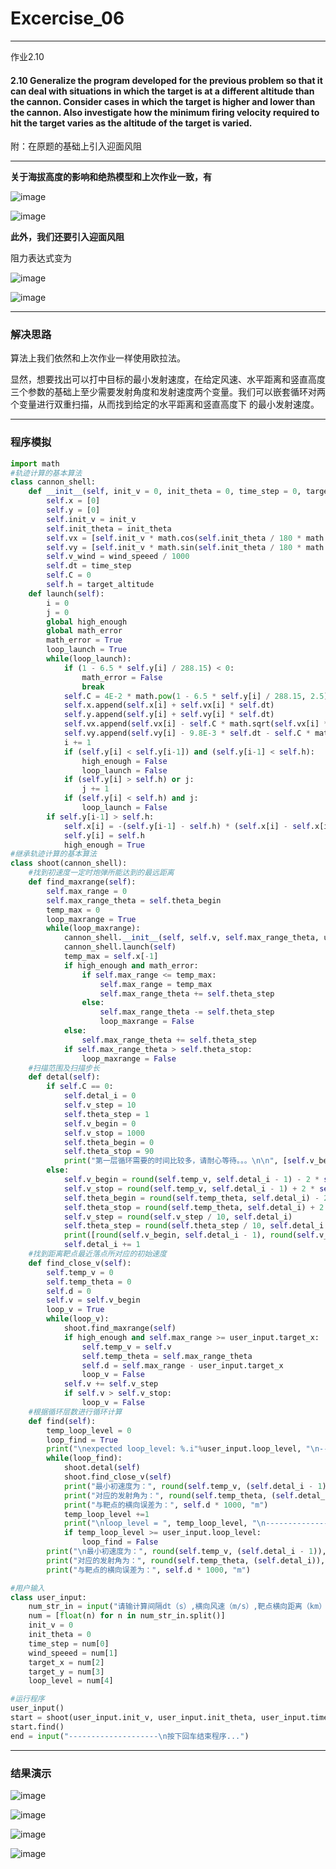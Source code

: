 # Excercise_06
***

作业2.10


#### 2.10 Generalize the program developed for the previous problem so that it can deal with situations in which the target is at a different altitude than the cannon. Consider cases in which the target is higher and lower than the cannon. Also investigate how the minimum firing velocity required to hit the target varies as the altitude of the target is varied.

附：在原题的基础上引入迎面风阻

***

**关于海拔高度的影响和绝热模型和上次作业一致，有**

![image](https://github.com/ACGNnsj/compuational_physics_N2014301020001/raw/master/Excercise_05/CodeCogsEqn%20(2).gif?raw=true)

![image](https://github.com/ACGNnsj/compuational_physics_N2014301020001/raw/master/Excercise_05/CodeCogsEqn%20(1).gif?raw=true)

**此外，我们还要引入迎面风阻**

阻力表达式变为

![image](https://github.com/ACGNnsj/compuational_physics_N2014301020001/blob/master/Excercise_06/CodeCogsEqn%20(2).gif?raw=true)

![image](https://github.com/ACGNnsj/compuational_physics_N2014301020001/blob/master/Excercise_06/CodeCogsEqn%20(3).gif?raw=true)
***
 
### 解决思路

算法上我们依然和上次作业一样使用欧拉法。

显然，想要找出可以打中目标的最小发射速度，在给定风速、水平距离和竖直高度三个参数的基础上至少需要发射角度和发射速度两个变量。我们可以嵌套循环对两个变量进行双重扫描，从而找到给定的水平距离和竖直高度下 的最小发射速度。

***
 
### 程序模拟

```python
import math
#轨迹计算的基本算法
class cannon_shell:
    def __init__(self, init_v = 0, init_theta = 0, time_step = 0, target_altitude = 0, wind_speeed = 0):
        self.x = [0]
        self.y = [0]
        self.init_v = init_v
        self.init_theta = init_theta
        self.vx = [self.init_v * math.cos(self.init_theta / 180 * math.pi) / 1000]
        self.vy = [self.init_v * math.sin(self.init_theta / 180 * math.pi) / 1000]
        self.v_wind = wind_speeed / 1000
        self.dt = time_step
        self.C = 0
        self.h = target_altitude
    def launch(self):
        i = 0
        j = 0
        global high_enough
        global math_error
        math_error = True
        loop_launch = True
        while(loop_launch):
            if (1 - 6.5 * self.y[i] / 288.15) < 0:
                math_error = False
                break
            self.C = 4E-2 * math.pow(1 - 6.5 * self.y[i] / 288.15, 2.5)
            self.x.append(self.x[i] + self.vx[i] * self.dt)
            self.y.append(self.y[i] + self.vy[i] * self.dt)
            self.vx.append(self.vx[i] - self.C * math.sqrt(self.vx[i] ** 2 + self.vy[i] ** 2 + self.v_wind ** 2 + 2 * self.vx[i] * self.v_wind) * abs(self.vx[i] - self.v_wind) * self.dt)
            self.vy.append(self.vy[i] - 9.8E-3 * self.dt - self.C * math.sqrt(self.vx[i] ** 2 + self.vy[i] ** 2 + self.v_wind ** 2 + 2 * self.vx[i] * self.v_wind) * self.dt)
            i += 1
            if (self.y[i] < self.y[i-1]) and (self.y[i-1] < self.h):
                high_enough = False
                loop_launch = False
            if (self.y[i] > self.h) or j:
                j += 1
            if (self.y[i] < self.h) and j:
                loop_launch = False
        if self.y[i-1] > self.h:
            self.x[i] = -(self.y[i-1] - self.h) * (self.x[i] - self.x[i-1]) / (self.y[i] - self.y[i-1]) + self.x[i-1]
            self.y[i] = self.h
            high_enough = True
#继承轨迹计算的基本算法
class shoot(cannon_shell):
    #找到初速度一定时炮弹所能达到的最远距离
    def find_maxrange(self):
        self.max_range = 0
        self.max_range_theta = self.theta_begin
        temp_max = 0
        loop_maxrange = True
        while(loop_maxrange):
            cannon_shell.__init__(self, self.v, self.max_range_theta, user_input.time_step, user_input.target_y, user_input.wind_speeed)
            cannon_shell.launch(self)
            temp_max = self.x[-1]
            if high_enough and math_error:
                if self.max_range <= temp_max:
                    self.max_range = temp_max
                    self.max_range_theta += self.theta_step
                else:
                    self.max_range_theta -= self.theta_step
                    loop_maxrange = False
            else:
                self.max_range_theta += self.theta_step
            if self.max_range_theta > self.theta_stop:
                loop_maxrange = False
    #扫描范围及扫描步长
    def detal(self):
        if self.C == 0:
            self.detal_i = 0
            self.v_step = 10
            self.theta_step = 1
            self.v_begin = 0
            self.v_stop = 1000
            self.theta_begin = 0
            self.theta_stop = 90
            print("第一层循环需要的时间比较多，请耐心等待。。。\n\n", [self.v_begin, self.v_stop, self.v_step], [self.theta_begin, self.theta_stop, self.theta_step], "\n")
        else:
            self.v_begin = round(self.temp_v, self.detal_i - 1) - 2 * self.v_step
            self.v_stop = round(self.temp_v, self.detal_i - 1) + 2 * self.v_step
            self.theta_begin = round(self.temp_theta, self.detal_i) - 2 * self.theta_step
            self.theta_stop = round(self.temp_theta, self.detal_i) + 2 * self.theta_step
            self.v_step = round(self.v_step / 10, self.detal_i)
            self.theta_step = round(self.theta_step / 10, self.detal_i + 1)
            print([round(self.v_begin, self.detal_i - 1), round(self.v_stop, self.detal_i - 1), round(self.v_step, self.detal_i)], [round(self.theta_begin, self.detal_i), round(self.theta_stop, self.detal_i), round(self.theta_step, self.detal_i + 1)], "\n")
            self.detal_i += 1
    #找到距离靶点最近落点所对应的初始速度
    def find_close_v(self):
        self.temp_v = 0
        self.temp_theta = 0
        self.d = 0
        self.v = self.v_begin
        loop_v = True
        while(loop_v):
            shoot.find_maxrange(self)
            if high_enough and self.max_range >= user_input.target_x:
                self.temp_v = self.v
                self.temp_theta = self.max_range_theta
                self.d = self.max_range - user_input.target_x
                loop_v = False
            self.v += self.v_step
            if self.v > self.v_stop:
                loop_v = False
    #根据循环层数进行循环计算
    def find(self):
        temp_loop_level = 0
        loop_find = True
        print("\nexpected loop_level: %.i"%user_input.loop_level, "\n---------------------\n")
        while(loop_find):
            shoot.detal(self)
            shoot.find_close_v(self)
            print("最小初速度为：", round(self.temp_v, (self.detal_i - 1)), "m/s")
            print("对应的发射角为：", round(self.temp_theta, (self.detal_i)), "°")
            print("与靶点的横向误差为：", self.d * 1000, "m")
            temp_loop_level +=1
            print("\nloop_level = ", temp_loop_level, "\n---------------------")
            if temp_loop_level >= user_input.loop_level:
                loop_find = False
        print("\n最小初速度为：", round(self.temp_v, (self.detal_i - 1)), "m/s")
        print("对应的发射角为：", round(self.temp_theta, (self.detal_i)), "°")
        print("与靶点的横向误差为：", self.d * 1000, "m")

#用户输入
class user_input:
    num_str_in = input("请输计算间隔dt（s）,横向风速（m/s）,靶点横向距离（km）,靶点纵向高度（km）,计算层数的值,并用空格隔开:\n")
    num = [float(n) for n in num_str_in.split()]
    init_v = 0
    init_theta = 0
    time_step = num[0]
    wind_speeed = num[1]
    target_x = num[2]
    target_y = num[3]
    loop_level = num[4]

#运行程序
user_input()
start = shoot(user_input.init_v, user_input.init_theta, user_input.time_step, user_input.target_y, user_input.wind_speeed)
start.find()
end = input("--------------------\n按下回车结束程序...")
```

***
 
### 结果演示

![image](https://github.com/ACGNnsj/compuational_physics_N2014301020001/blob/master/Excercise_06/Output1.png?raw=true)

![image](https://github.com/ACGNnsj/compuational_physics_N2014301020001/blob/master/Excercise_06/Output2.png?raw=true)

![image](https://github.com/ACGNnsj/compuational_physics_N2014301020001/blob/master/Excercise_06/Output3.png?raw=true)

![image](https://github.com/ACGNnsj/compuational_physics_N2014301020001/blob/master/Excercise_06/Output4.png?raw=true)
